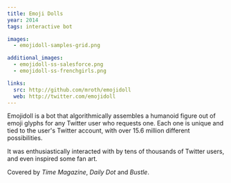 ```yaml
---
title: Emoji Dolls
year: 2014
tags: interactive bot

images:
  - emojidoll-samples-grid.png

additional_images:
  - emojidoll-ss-salesforce.png
  - emojidoll-ss-frenchgirls.png

links:
  src: http://github.com/mroth/emojidoll
  web: http://twitter.com/emojidoll
---
```


Emojidoll is a bot that algorithmically assembles a humanoid figure out of emoji glyphs for any Twitter user who requests one.  Each one is unique and tied to the user's Twitter account, with over 15.6 million different possibilities.

It was enthusiastically interacted with by tens of thousands of Twitter users, and even inspired some fan art.

Covered by _Time Magazine_, _Daily Dot_ and _Bustle_.
